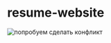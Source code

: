 # resume-website
![попробуем сделать конфликт](https://uploads.hb.cldmail.ru/geekbrains/public/ckeditor_assets/pictures/7058/retina-69c23f3c1fe8762a649fb32f2b938bbd.jpg)